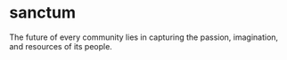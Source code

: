 # sanctum
The future of every community lies in capturing the passion, imagination, and resources of its people.
